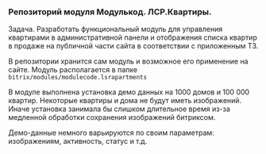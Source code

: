 ### Репозиторий модуля Модулькод. ЛСР.Квартиры.
Задача. 
Разработать функциональный модуль для управления квартирами в административной панели
и отображения списка квартир в продаже на публичной части сайта в соответствии с приложенным ТЗ.

В репозитории хранится сам модуль и возможное его применение на сайте.
Модуль располагается в папке `bitrix/modules/modulecode.lsrapartments`

В модуле выполнена установка демо данных на 1000 домов и 100 000 квартир.
Некоторые квартиры и дома не будут иметь изображений. Иначе установка занимала бы слишком
длительное время из-за медленной обработки сохранения изображений битриксом.

Демо-данные немного варьируются по своим параметрам: изображениям, активность, статус и т.д.





